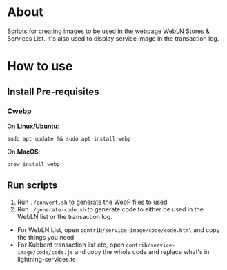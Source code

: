 # About

Scripts for creating images to be used in the webpage WebLN Stores & Services List.
It's also used to display service image in the transaction log.

# How to use

## Install Pre-requisites

### Cwebp

On **Linux/Ubuntu**:

```
sudo apt update && sudo apt install webp
```

On **MacOS**: 

```
brew install webp
```

## Run scripts

1. Run `./convert.sh` to generate the WebP files to used
2. Run `./generate-code.sh` to generate code to either be used in the WebLN list or
the transaction log.
  - For WebLN List, open `contrib/service-image/code/code.html` and copy the things you need
  - For Kubbent transaction list etc, open `contrib/service-image/code/code.js` and copy the whole code and replace what's in lightning-services.ts
